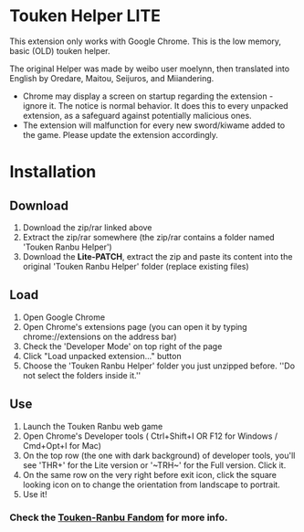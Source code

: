 # Touken Helper LITE
This extension only works with Google Chrome. This is the low memory, basic (OLD) touken helper.

The original Helper was made by weibo user moelynn, then translated into English by Oredare, Maitou, Seijuros, and Miiandering.

- Chrome may display a screen on startup regarding the extension - ignore it. The notice is normal behavior. It does this to every unpacked extension, as a safeguard against potentially malicious ones.
- The extension will malfunction for every new sword/kiwame added to the game. Please update the extension accordingly.
# Installation
## Download
1. Download the zip/rar linked above
2. Extract the zip/rar somewhere (the zip/rar contains a folder named 'Touken Ranbu Helper')
3. Download the **Lite-PATCH**, extract the zip and paste its content into the original 'Touken Ranbu Helper' folder (replace existing files)

## Load
1. Open Google Chrome
2. Open Chrome's extensions page (you can open it by typing chrome://extensions on the address bar)
3. Check the 'Developer Mode' on top right of the page
4. Click "Load unpacked extension..." button
5. Choose the 'Touken Ranbu Helper' folder you just unzipped before. ''Do not select the folders inside it.''

## Use
1. Launch the Touken Ranbu web game
2. Open Chrome's Developer tools ( Ctrl+Shift+I OR F12 for Windows / Cmd+Opt+I for Mac)
3. On the top row (the one with dark background) of developer tools, you'll see 'THR+' for the Lite version or '~TRH~' for the Full version. Click it.
4. On the same row on the very right before exit icon, click the square looking icon on to change the orientation from landscape to portrait.
5. Use it!


### Check the [Touken-Ranbu Fandom](https://touken-ranbu.fandom.com/wiki/Touken_Ranbu_Helper) for more info.
